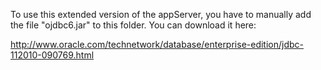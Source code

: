 To use this extended version of the appServer, you have to manually add the file "ojdbc6.jar" to this folder. You can download it here:

http://www.oracle.com/technetwork/database/enterprise-edition/jdbc-112010-090769.html
